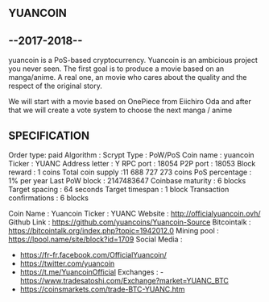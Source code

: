 
YUANCOIN
--------
--2017-2018--
--------

yuancoin is a PoS-based cryptocurrency.
Yuancoin is an ambicious project you never seen. The first goal is to produce a movie based on an manga/anime. A real one, an movie who cares about the quality and the respect of the original story.

We will start with a movie based on OnePiece from Eiichiro Oda and after that we will create a vote system to choose the next manga / anime

SPECIFICATION
----------------
Order type: paid
Algorithm : Scrypt
Type : PoW/PoS
Coin name : yuancoin
Ticker : YUANC
Address letter : Y
RPC port : 18054
P2P port : 18053
Block reward : 1 coins
Total coin supply :11 688 727 273 coins
PoS percentage : 1% per year
Last PoW block : 2147483647
Coinbase maturity : 6 blocks
Target spacing : 64 seconds
Target timespan : 1 block
Transaction confirmations : 6 blocks

Coin Name : Yuancoin
Ticker : YUANC
Website : http://officialyuancoin.ovh/
Github Link : https://github.com/yuancoins/Yuancoin-Source
Bitcointalk : https://bitcointalk.org/index.php?topic=1942012.0
Mining pool : https://lpool.name/site/block?id=1709
Social Media : 
- https://fr-fr.facebook.com/OfficialYuancoin/
- https://twitter.com/yuancoin
- https://t.me/YuancoinOfficial
Exchanges : - https://www.tradesatoshi.com/Exchange?market=YUANC_BTC
- https://coinsmarkets.com/trade-BTC-YUANC.htm


 
